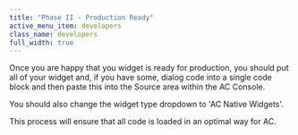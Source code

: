 ```yaml
---
title: "Phase II - Production Ready"
active_menu_item: developers
class_name: developers
full_width: true
---
```



Once you are happy that you widget is ready for production, you should put all of your widget and, if you have some, dialog code into a single code block and then paste this into the Source area within the AC Console.

You should also change the widget type dropdown to 'AC Native Widgets'.

This process will ensure that all code is loaded in an optimal way for AC.
